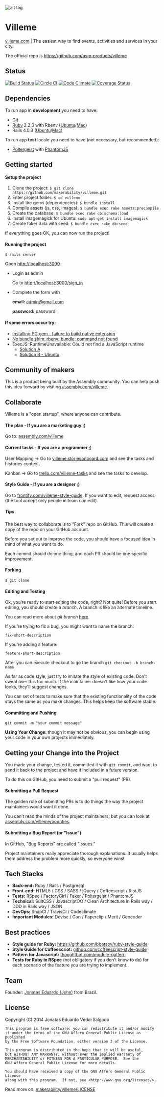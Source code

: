 ![alt tag](http://i.imgur.com/V7T6r88.jpg)

# Villeme

[villeme.com](http://www.villeme.com) | The easiest way to find events, activities and services in your city.

The official repo is https://github.com/asm-products/villeme

## Status

[![Build Status](https://snap-ci.com/jonatassalgado/villeme/branch/master/build_image)](https://snap-ci.com/jonatassalgado/villeme/branch/master) [![Circle CI](https://circleci.com/gh/jonatassalgado/villeme/tree/master.svg?style=svg)](https://circleci.com/gh/jonatassalgado/villeme/tree/master) [![Code Climate](https://codeclimate.com/github/makerability/villeme/badges/gpa.svg)](https://codeclimate.com/github/makerability/villeme) [![Coverage Status](https://img.shields.io/coveralls/jonatassalgado/villeme.svg)](https://coveralls.io/r/jonatassalgado/villeme?branch=master) 

## Dependencies

To run app in **development** you need to have:

* [Git](http://git-scm.com/)
* [Ruby](https://www.ruby-lang.org) 2.2.3 with Rbenv ([Ubuntu](http://goo.gl/GV3jz9)/[Mac](http://goo.gl/iopwFk))
* Rails 4.0.3 ([Ubuntu](http://goo.gl/85rKbk)/[Mac](http://goo.gl/Zq6Rgv))

To run app **test** locale you need to have (not necessary, but recommended):

* [Poltergeist](https://github.com/teampoltergeist/poltergeist) with [PhantomJS](http://goo.gl/3DpHeO)


## Getting started

#### Setup the project

1. Clone the project: `$ git clone https://github.com/makerability/villeme.git`
2. Enter project folder: `$ cd villeme`
3. Install the gems (dependencies): `$ bundle install`
4. Compile assets (js, css, images): `$ bundle exec rake assets:precompile`
5. Create the database: `$ bundle exec rake db:schema:load`
7. Install imagemagick for Ubuntu: `sudo apt-get install imagemagick`
6. Create faker data with seed: `$ bundle exec rake db:seed`

If everything goes OK, you can now run the project!


#### Running the project

	$ rails server

Open [http://localhost:3000](http://localhost:3000)

* Login as admin

    Go to [http://localhost:3000/sign_in](http://localhost:3000/sign_in)

* Complete the form with

    **email:** admin@gmail.com

    **password:** password

#### If some errors occur try:

* [Installing PG gem - failure to build native extension](http://stackoverflow.com/questions/19262312/installing-pg-gem-failure-to-build-native-extension/19620569#19620569)
* [No bundle shim; rbenv: bundle: command not found](https://github.com/sstephenson/rbenv/issues/576#issuecomment-50113969)
* ExecJS::RuntimeUnavailable: Could not find a JavaScript runtime
	* [Solution A](http://stackoverflow.com/questions/11598655/therubyracer-install-error)
	* [Solution B - Ubuntu](http://stackoverflow.com/questions/6282307/execjs-and-could-not-find-a-javascript-runtime)



## Community of makers

This is a product being built by the Assembly community. You can help push this idea forward by visiting [assembly.com/villeme](https://assembly.com/villeme).


## Collaborate

Villeme is a "open startup", where anyone can contribute.

#### The plan - If you are a marketing guy ;)

Go to: [assembly.com/villeme](https://assembly.com/villeme)

#### Current tasks - If you are a programmer ;)

User Mapping -> Go to [villeme.storiesonboard.com](https://villeme.storiesonboard.com/m/villeme) and see the tasks and histories context.

Kanban       -> Go to [trello.com/villeme-tasks](https://trello.com/b/DNjA2KLc/villeme-tasks) and see the tasks to develop.

#### Style Guide - If you are a designer ;)

Go to [frontify.com/villeme-style-guide](https://app.frontify.com/d/sirfXbGEnYuj/villeme-style-guide). If you want to edit, request access (the tool accept only people in team can edit).

##### Tips

The best way to collaborate is to "Fork" repo on GitHub.
This will create a copy of the repo on your GitHub account.

Before you set out to improve the code, you should have a focused idea in mind of what you want to do.

Each commit should do one thing, and each PR should be one specific improvement.

#### Forking


	$ git clone



#### Editing and Testing


Ok, you're ready to start editing the code, right?
Not quite!
Before you start editing, you should create a *branch*.
A branch is like an alternate timeline.

You can read more about *git branch* [here](http://git-scm.com/book/en/v2/Git-Branching-Branches-in-a-Nutshell).

If you're trying to fix a bug, you might want to name the branch:

    fix-short-description

If you're adding a feature:

    feature-short-description

After you can execute checkout to go the branch
`git checkout -b branch-name`


As far as code style, just try to imitate the style of existing code.
Don't sweat over this too much.
If the maintainer doesn't like how your code looks, they'll suggest changes.

You can set of tests to make sure that the existing functionality of the code stays the same as you make changes.
This helps keep the software stable.


#### Committing and Pushing

`git commit -m "your commit message"`

**Using Your Change:** though it may not be obvious, you can begin using your code in your own projects immediately.


## Getting your Change into the Project

You made your change, tested it, committed it with `git commit`, and want to send it back to the project and have it included in a future version.

To do this on GitHub, you need to submit a "pull request" (PR).


#### Submitting a Pull Request

The golden rule of submitting PRs is to do things the way the project maintainers would want it done.

You can't read the minds of the project maintainers, but you can look at [assembly.com/villeme/bounties](https://assembly.com/villeme/bounties).


#### Submitting a Bug Report (or "Issue")

In GitHub, "Bug Reports" are called "Issues."

Project maintainers really appreciate thorough explanations.
It usually helps them address the problem more quickly, so everyone wins!


## Tech Stacks

* **Back-end:** Ruby / Rails / Postgresql
* **Front-end:** HTML5 / CSS / SASS / jQuery / Coffeescript / RiotJS
* **Tests:** RSpec / FactoryGirl / Faker / Poltergeist / PhantomJS
* **Technical:** SuitCSS / JavascriptOO / Clean Architecture in Rails way / DDD in Rails way / JSON
* **DevOps:** SnapCI / TravisCI / Codeclimate
* **Important Modules:** Devise / Gon / Paperclip / Merit / Geocoder



## Best practices

* **Style guide for Ruby:** https://github.com/bbatsov/ruby-style-guide
* **Style Guide for Coffeescriot:** [github.com/coffeescript-style-guide](https://github.com/polarmobile/coffeescript-style-guide)
* **Pattern for Javascript:** [thoughtbot.com/module-pattern](http://robots.thoughtbot.com/module-pattern-in-javascript-and-coffeescript)
* **Tests for Ruby in RSpec** (not obligatory if you don't know to do) for each scenario of the feature you are trying to implement.




## Team

Founder: [Jonatas Eduardo (John)](https://www.facebook.com/jonataseduardo/) from Brazil.


## License

Copyright (C) 2014  Jonatas Eduardo Vedoi Salgado

    This program is free software: you can redistribute it and/or modify
    it under the terms of the GNU Affero General Public License as published
    by the Free Software Foundation, either version 3 of the License.

    This program is distributed in the hope that it will be useful,
    but WITHOUT ANY WARRANTY; without even the implied warranty of
    MERCHANTABILITY or FITNESS FOR A PARTICULAR PURPOSE.  See the
    GNU Affero General Public License for more details.

    You should have received a copy of the GNU Affero General Public License
    along with this program.  If not, see <http://www.gnu.org/licenses/>.

Read more on: [makerability/villeme/LICENSE](https://github.com/makerability/villeme/blob/master/LICENSE)
